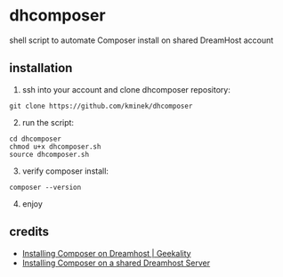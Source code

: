 # dhcomposer

shell script to automate Composer install on shared DreamHost account

## installation

1. ssh into your account and clone dhcomposer repository:
```
git clone https://github.com/kminek/dhcomposer
```
2. run the script:
```
cd dhcomposer
chmod u+x dhcomposer.sh
source dhcomposer.sh
```
3. verify composer install:
```
composer --version
```
4. enjoy

## credits

- [Installing Composer on Dreamhost | Geekality](http://www.geekality.net/2013/02/01/dreamhost-composer/)
- [Installing Composer on a shared Dreamhost Server](https://github.com/Braunson/dreamhost-composer-install)

